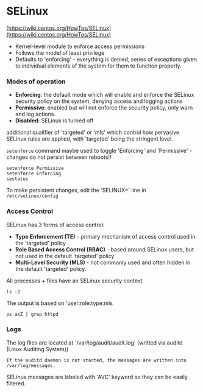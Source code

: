 # SELinux

[https://wiki.centos.org/HowTos/SELinux](https://wiki.centos.org/HowTos/SELinux)

* Kernel-level module to enforce access permissions
* Follows the model of least privilege
* Defaults to 'enforcing' - everything is denied, series of exceptions given to individual elements of the system for them to function properly.

### Modes of operation

* **Enforcing**: the default mode which will enable and enforce the SELinux security policy on the system, denying access and logging actions
* **Permissive**: enabled but will not enforce the security policy, only warn and log actions.
* **Disabled**: SELinux is turned off

additional qualifier of 'targeted' or 'mls' which control how pervasive SELinux rules are applied, with 'targeted' being the stringent level.

`setenforce` command maybe used to toggle 'Enforcing' and 'Permissive' - changes do not persist between reboots!!

```
setenforce Permissive
setenforce Enforcing
sestatus
```

To make persistent changes, edit the 'SELINUX=' line in `/etc/selinux/config`

### Access Control

SELinux has 3 forms of access control:

* **Type Enforcement \(TE\)** - primary mechanism of access control used in the 'targeted' policy
* **Role Based Access Control \(RBAC\)** - based around SELinux users, but not used in the default 'targeted' policy
* **Multi-Level Security \(MLS\)** - not commonly used and often hidden in the default 'targeted' policy.

All processes + files have an SELinux security context

`ls -Z`

The output is based on 'user:role:type:mls

`ps axZ | grep httpd`

### Logs

The log files are located at \`/var/log/audit/audit.log\` \(writted via auditd \(Linux Auditing System\)\)

```
If the auditd daemon is not started, the messages are written into /var/log/messages.
```

SELinux messages are labeled with 'AVC' keyword so they can be easily filtered.

